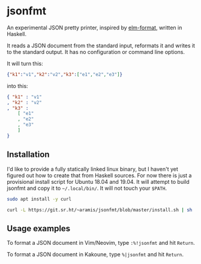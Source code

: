 # jsonfmt

An experimental JSON pretty printer, inspired by
[elm-format](https://github.com/avh4/elm-format), written
in Haskell.

It reads a JSON document from the standard input, reformats
it and writes it to the standard output.  It has no
configuration or command line options.

It will turn this:

```json
{"k1":"v1","k2":"v2","k3":["e1","e2","e3"]}
```
    
into this:

```json
{ "k1" : "v1"
, "k2" : "v2"
, "k3" :
    [ "e1"
    , "e2"
    , "e3"
    ]
}
```


## Installation

I'd like to provide a fully statically linked linux
binary, but I haven't yet figured out how to create that
from Haskell sources.  For now there is just a provisional
install script for Ubuntu 18.04 and 19.04.  It will attempt
to build jsonfmt and copy it to `~/.local/bin/`.  It will
not touch your `$PATH`.

```bash
sudo apt install -y curl
```

```bash
curl -L https://git.sr.ht/~aramis/jsonfmt/blob/master/install.sh | sh
```


## Usage examples

To format a JSON document in Vim/Neovim, type `:%!jsonfmt`
and hit `Return`.

To format a JSON document in Kakoune, type `%|jsonfmt`
and hit `Return`.
